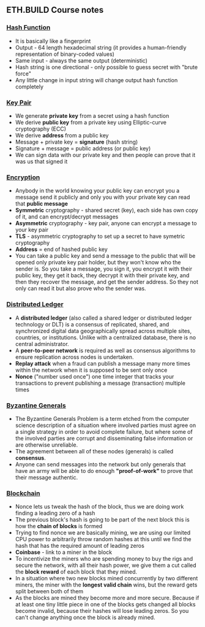 ## ETH.BUILD Course notes
### [Hash Function](https://youtu.be/QJ010l-pBpE)
* It is basically like a fingerprint
* Output - 64 length hexadecimal string (it provides a human-friendly representation of binary-coded values)
* Same input - always the same output (deterministic)
* Hash string is one directional - only possible to guess secret with "brute force"
* Any little change in input string will change output hash function completely


### [Key Pair](https://youtu.be/9LtBDy67Tho)
* We generate **private key** from a secret using a hash function
* We derive **public key** from a private key using Elliptic-curve cryptography (ECC)
* We derive **address** from a public key
* Message + private key = **signature** (hash string)
* Signature + message = public address (or public key)
* We can sign data with our private key and then people can prove that it was us that signed it

### [Encryption](https://youtu.be/LGEBqz1uG1U)
* Anybody in the world knowing your public key can encrypt you a message send it publicly and only you with your private key can read that **public message**
* **Symmetric** cryptography - shared secret (key), each side has own copy of it, and can encrypt/decrypt messages
* **Asymmetric** cryptography - key pair, anyone can encrypt a message to your key pair
* **TLS** - asymmetric cryptography to set up a secret to have symetric cryptography
* **Address** = end of hashed public key
* You can take a public key and send a message to the public that will be opened only private key pair holder, but they won't know who the sender is. So you take a message, you sign it, you encrypt it with their public key, they get it back, they decrypt it with their private key, and then they recover the message, and get the sender address. So they not only can read it but also prove who the sender was.

### [Distributed Ledger](https://youtu.be/z11wj9OcA4U)
* A **distributed ledger** (also called a shared ledger or distributed ledger technology or DLT) is a consensus of replicated, shared, and synchronized digital data geographically spread across multiple sites, countries, or institutions. Unlike with a centralized database, there is no central administrator.
* A **peer-to-peer network** is required as well as consensus algorithms to ensure replication across nodes is undertaken.
* **Replay attack** when a fraud can publish a message many more times within the network when it is supposed to be sent only once
* **Nonce** ("number used once") one time integer that tracks your transactions to prevent publishing a message (transaction) multiple times

### [Byzantine Generals](https://youtu.be/c7yvOlwBPoQ)
* The Byzantine Generals Problem is a term etched from the computer science description of a situation where involved parties must agree on a single strategy in order to avoid complete failure, but where some of the involved parties are corrupt and disseminating false information or are otherwise unreliable.
* The agreement between all of these nodes (generals) is called **consensus**.
* Anyone can send messages into the network but only generals that have an army will be able to do enough **"proof-of-work"** to prove that their message authentic.

### [Blockchain](https://youtu.be/zcX7OJ-L8XQ)
* Nonce lets us tweak the hash of the block, thus we are doing work finding a leading zero of a hash
* The previous block's hash is going to be part of the next block this is how the **chain of blocks** is formed
* Trying to find nonce we are basically mining, we are using our limited CPU power to arbitrarily throw random hashes at this until we find the hash that has the required amount of leading zeros
* **Coinbase** - link to a miner in the block
* To incentivize the miners who are spending money to buy the rigs and secure the network, with all their hash power, we give them a cut called the **block reward** of each block that they mined.
* In a situation where two new blocks mined concurrently by two different miners, the miner with the **longest valid chain** wins, but the reward gets split between both of them
* As the blocks are mined they become more and more secure. Because if at least one tiny little piece in one of the blocks gets changed all blocks become invalid, because their hashes will lose leading zeros. So you can't change anything once the block is already mined.
